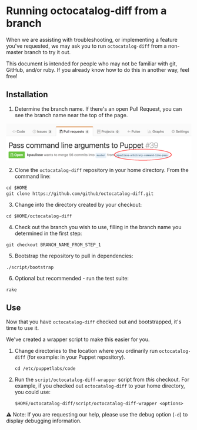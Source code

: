 # Running octocatalog-diff from a branch

When we are assisting with troubleshooting, or implementing a feature you've requested, we may ask you to run `octocatalog-diff` from a non-master branch to try it out.

This document is intended for people who may not be familiar with git, GitHub, and/or ruby. If you already know how to do this in another way, feel free!

## Installation

1. Determine the branch name. If there's an open Pull Request, you can see the branch name near the top of the page.

  ![Pull Request branch](/doc/images/pull-request-identify-branch.png)

2. Clone the `octocatalog-diff` repository in your home directory. From the command line:

  ```
  cd $HOME
  git clone https://github.com/github/octocatalog-diff.git
  ```

3. Change into the directory created by your checkout:

  ```
  cd $HOME/octocatalog-diff
  ```

4. Check out the branch you wish to use, filling in the branch name you determined in the first step:

  ```
  git checkout BRANCH_NAME_FROM_STEP_1
  ```

5. Bootstrap the repository to pull in dependencies:

  ```
  ./script/bootstrap
  ```

6. Optional but recommended - run the test suite:

  ```
  rake
  ```

## Use

Now that you have `octocatalog-diff` checked out and bootstrapped, it's time to use it.

We've created a wrapper script to make this easier for you.

1. Change directories to the location where you ordinarily run `octocatalog-diff` (for example: in your Puppet repository).

    ```
    cd /etc/puppetlabs/code
    ```

2. Run the `script/octocatalog-diff-wrapper` script from *this* checkout. For example, if you checked out `octocatalog-diff` to your home directory, you could use:

    ```
    $HOME/octocatalog-diff/script/octocatalog-diff-wrapper <options>
    ```

:warning: Note: If you are requesting our help, please use the debug option (`-d`) to display debugging information.
